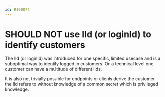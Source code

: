 ```yaml
---
id: R100074
---
```


# SHOULD NOT use lId (or loginId) to identify customers

The lId (or loginId) was introduced for one specific, limited usecase and is a suboptimal way to identify logged in customers.
On a technical level one customer can have a multitude of different lIds.

It is also not trivially possible for endpoints or clients derive the customer the lId refers to without knowledge of a common secret which is privileged knowledge.
